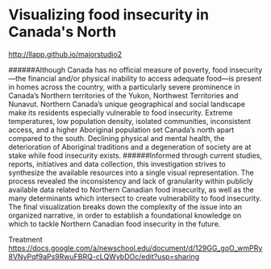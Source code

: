 # Visualizing food insecurity in Canada's North

http://llapp.github.io/majorstudio2

######Although Canada has no official measure of poverty, food insecurity—the financial and/or physical inability to access adequate food—is present in homes across the country, with a particularly severe prominence in Canada’s Northern territories of the Yukon, Northwest Territories and Nunavut. Northern Canada’s unique geographical and social landscape make its residents especially vulnerable to food insecurity. Extreme temperatures, low population density, isolated communities, inconsistent access, and a higher Aboriginal population set Canada’s north apart compared to the south. Declining physical and mental health, the deterioration of Aboriginal traditions and a degeneration of society are at stake while food insecurity exists. 
######Informed through current studies, reports, initiatives and data collection, this investigation strives to synthesize the available resources into a single visual representation. The process revealed the inconsistency and lack of granularity within publicly available data related to Northern Canadian food insecurity, as well as the many determinants which intersect to create vulnerability to food insecurity. The final visualization breaks down the complexity of the issue into an organized narrative, in order to establish a foundational knowledge on which to tackle Northern Canadian food insecurity in the future. 

Treatment https://docs.google.com/a/newschool.edu/document/d/129GG_goO_wmPRy8VNyPqf9aPs9RwuFBRQ-cLQWybDOc/edit?usp=sharing

